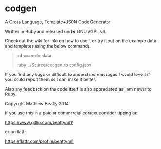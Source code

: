 codgen
======

A Cross Language, Template+JSON Code Generator 

Written in Ruby and released under GNU AGPL v3.

Check out the wiki for info on how to use it or try it out on the example data and templates using the below commands.

> cd example_data
>
> ruby ../Source/codgen.rb config.json

If you find any bugs or difficult to understand messages I would love it if you could report them so I can make it better. 

Also any feedback on the code itself is also appreciated as I am newer to Ruby.

Copyright Matthew Beatty 2014

If you use this in a paid or commercial context consider tipping at:

https://www.gittip.com/beattyml1/

or on flattr

https://flattr.com/profile/beattyml1
